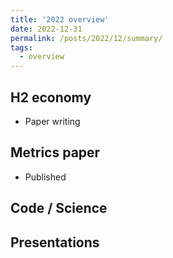 ```yaml
---
title: '2022 overview'
date: 2022-12-31
permalink: /posts/2022/12/summary/
tags:
  - overview
---
```

## H2 economy
- Paper writing

## Metrics paper
- Published 

## Code / Science

## Presentations

